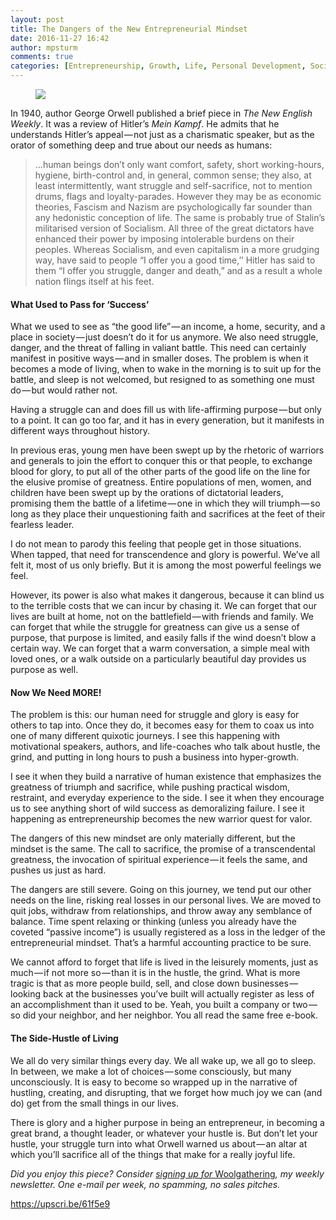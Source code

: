 ```yaml
---
layout: post
title: The Dangers of the New Entrepreneurial Mindset
date: 2016-11-27 16:42
author: mpsturm
comments: true
categories: [Entrepreneurship, Growth, Life, Personal Development, Society, Uncategorized]
---
```



<figure>

<img src="https://mikesturmblog.files.wordpress.com/2016/11/bd613-1kznwc2eilrooc9opveafxw.jpeg">
</figure>

<p>In 1940, author George Orwell published a brief piece in <em>The New English Weekly</em>. It was a review of Hitler’s <em>Mein Kampf</em>. He admits that he understands Hitler’s appeal — not just as a charismatic speaker, but as the orator of something deep and true about our needs as humans:</p>
<blockquote>…human beings don’t only want comfort, safety, short working-hours, hygiene, birth-control and, in general, common sense; they also, at least intermittently, want struggle and self-sacrifice, not to mention drums, flags and loyalty-parades. However they may be as economic theories, Fascism and Nazism are psychologically far sounder than any hedonistic conception of life. The same is probably true of Stalin’s militarised version of Socialism. All three of the great dictators have enhanced their power by imposing intolerable burdens on their peoples. Whereas Socialism, and even capitalism in a more grudging way, have said to people “I offer you a good time,’’ Hitler has said to them “I offer you struggle, danger and death,” and as a result a whole nation flings itself at his feet.</blockquote>
<h4>What Used to Pass for ‘Success’</h4>
<p>What we used to see as “the good life” — an income, a home, security, and a place in society — just doesn’t do it for us anymore. We also need struggle, danger, and the threat of falling in valiant battle. This need can certainly manifest in positive ways — and in smaller doses. The problem is when it becomes a mode of living, when to wake in the morning is to suit up for the battle, and sleep is not welcomed, but resigned to as something one must do — but would rather not.</p>
<p>Having a struggle can and does fill us with life-affirming purpose — but only to a point. It can go too far, and it has in every generation, but it manifests in different ways throughout history.</p>
<p>In previous eras, young men have been swept up by the rhetoric of warriors and generals to join the effort to conquer this or that people, to exchange blood for glory, to put all of the other parts of the good life on the line for the elusive promise of greatness. Entire populations of men, women, and children have been swept up by the orations of dictatorial leaders, promising them the battle of a lifetime — one in which they will triumph — so long as they place their unquestioning faith and sacrifices at the feet of their fearless leader.</p>
<p>I do not mean to parody this feeling that people get in those situations. When tapped, that need for transcendence and glory is powerful. We’ve all felt it, most of us only briefly. But it is among the most powerful feelings we feel.</p>
<p>However, its power is also what makes it dangerous, because it can blind us to the terrible costs that we can incur by chasing it. We can forget that our lives are built at home, not on the battlefield — with friends and family. We can forget that while the struggle for greatness can give us a sense of purpose, that purpose is limited, and easily falls if the wind doesn’t blow a certain way. We can forget that a warm conversation, a simple meal with loved ones, or a walk outside on a particularly beautiful day provides us purpose as well.</p>
<h4>Now We Need MORE!</h4>
<p>The problem is this: our human need for struggle and glory is easy for others to tap into. Once they do, it becomes easy for them to coax us into one of many different quixotic journeys. I see this happening with motivational speakers, authors, and life-coaches who talk about hustle, the grind, and putting in long hours to push a business into hyper-growth.</p>
<p>I see it when they build a narrative of human existence that emphasizes the greatness of triumph and sacrifice, while pushing practical wisdom, restraint, and everyday experience to the side. I see it when they encourage us to see anything short of wild success as demoralizing failure. I see it happening as entrepreneurship becomes the new warrior quest for valor.</p>
<p>The dangers of this new mindset are only materially different, but the mindset is the same. The call to sacrifice, the promise of a transcendental greatness, the invocation of spiritual experience — it feels the same, and pushes us just as hard.</p>
<p>The dangers are still severe. Going on this journey, we tend put our other needs on the line, risking real losses in our personal lives. We are moved to quit jobs, withdraw from relationships, and throw away any semblance of balance. Time spent relaxing or thinking (unless you already have the coveted “passive income”) is usually registered as a loss in the ledger of the entrepreneurial mindset. That’s a harmful accounting practice to be sure.</p>
<p>We cannot afford to forget that life is lived in the leisurely moments, just as much — if not more so — than it is in the hustle, the grind. What is more tragic is that as more people build, sell, and close down businesses — looking back at the businesses you’ve built will actually register as less of an accomplishment than it used to be. Yeah, you built a company or two — so did your neighbor, and her neighbor. You all read the same free e-book.</p>
<h4>The Side-Hustle of Living</h4>
<p>We all do very similar things every day. We all wake up, we all go to sleep. In between, we make a lot of choices — some consciously, but many unconsciously. It is easy to become so wrapped up in the narrative of hustling, creating, and disrupting, that we forget how much joy we can (and do) get from the small things in our lives.</p>
<p>There is glory and a higher purpose in being an entrepreneur, in becoming a great brand, a thought leader, or whatever your hustle is. But don’t let your hustle, your struggle turn into what Orwell warned us about — an altar at which you’ll sacrifice all of the things that make for a really joyful life.</p>
<p><em>Did you enjoy this piece? Consider </em><a href="http://tinyletter.com/mike_sturm" target="_blank"><em>signing up for </em>Woolgathering</a><em>, my weekly newsletter. One e-mail per week, no spamming, no sales pitches.</em></p>

<a href="https://upscri.be/61f5e9">https://upscri.be/61f5e9</a>

